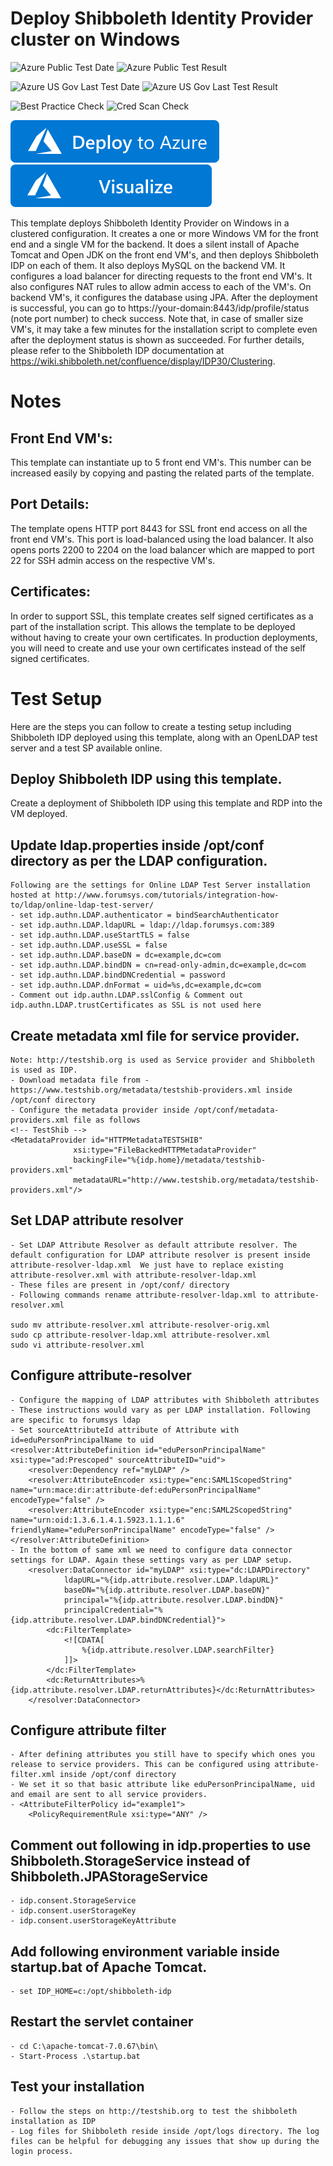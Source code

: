 # Deploy Shibboleth Identity Provider cluster on Windows

![Azure Public Test Date](https://azurequickstartsservice.blob.core.windows.net/badges/shibboleth-cluster-windows/PublicLastTestDate.svg)
![Azure Public Test Result](https://azurequickstartsservice.blob.core.windows.net/badges/shibboleth-cluster-windows/PublicDeployment.svg)

![Azure US Gov Last Test Date](https://azurequickstartsservice.blob.core.windows.net/badges/shibboleth-cluster-windows/FairfaxLastTestDate.svg)
![Azure US Gov Last Test Result](https://azurequickstartsservice.blob.core.windows.net/badges/shibboleth-cluster-windows/FairfaxDeployment.svg)

![Best Practice Check](https://azurequickstartsservice.blob.core.windows.net/badges/shibboleth-cluster-windows/BestPracticeResult.svg)
![Cred Scan Check](https://azurequickstartsservice.blob.core.windows.net/badges/shibboleth-cluster-windows/CredScanResult.svg)

[![Deploy To Azure](https://raw.githubusercontent.com/Azure/azure-quickstart-templates/master/1-CONTRIBUTION-GUIDE/images/deploytoazure.svg?sanitize=true)]("https://portal.azure.com/#create/Microsoft.Template/uri/https%3A%2F%2Fraw.githubusercontent.com%2FAzure%2Fazure-quickstart-templates%2Fmaster%2Fshibboleth-cluster-windows%2Fazuredeploy.json")  [![Visualize](https://raw.githubusercontent.com/Azure/azure-quickstart-templates/master/1-CONTRIBUTION-GUIDE/images/visualizebutton.svg?sanitize=true)]("http://armviz.io/#/?load=https%3A%2F%2Fraw.githubusercontent.com%2FAzure%2Fazure-quickstart-templates%2Fmaster%2Fshibboleth-cluster-windows%2Fazuredeploy.json")

This template deploys Shibboleth Identity Provider on Windows in a clustered configuration. It creates a one or more Windows VM for the front end and a single VM for the backend. It does a silent install of Apache Tomcat and Open JDK on the front end VM's, and then deploys Shibboleth IDP on each of them. It also deploys MySQL on the backend VM.  It configures a load balancer for directing requests to the front end VM's. It also configures NAT rules to allow admin access to each of the VM's. On backend VM's, it configures the database using JPA. After the deployment is successful, you can go to https://your-domain:8443/idp/profile/status (note port number) to check success. Note that, in case of smaller size VM's, it may take a few minutes for the installation script to complete even after the deployment status is shown as succeeded. For further details, please refer to the Shibboleth IDP documentation at https://wiki.shibboleth.net/confluence/display/IDP30/Clustering.

# Notes

## Front End VM's:
This template can instantiate up to 5 front end VM's. This number can be increased easily by copying and pasting the related parts of the template. 

## Port Details:
The template opens HTTP port 8443 for SSL front end access on all the front end VM's. This port is load-balanced using the load balancer.
It also opens ports 2200 to 2204 on the load balancer which are mapped to port 22 for SSH admin access on the respective VM's.

## Certificates:
In order to support SSL, this template creates self signed certificates as a part of the installation script. This allows the template to be deployed without having to create your own certificates. In production deployments, you will need to create and use your own certificates instead of the self signed certificates.

# Test Setup
Here are the steps you can follow to create a testing setup including Shibboleth IDP deployed using this template, along with an OpenLDAP test server and a test SP available online.

## Deploy Shibboleth IDP using this template.

Create a deployment of Shibboleth IDP using this template and RDP into the VM deployed.

## Update ldap.properties inside /opt/conf directory as per the LDAP configuration. 
    Following are the settings for Online LDAP Test Server installation hosted at http://www.forumsys.com/tutorials/integration-how-to/ldap/online-ldap-test-server/
	- set idp.authn.LDAP.authenticator = bindSearchAuthenticator
	- set idp.authn.LDAP.ldapURL = ldap://ldap.forumsys.com:389
	- set idp.authn.LDAP.useStartTLS = false
	- set idp.authn.LDAP.useSSL = false
	- set idp.authn.LDAP.baseDN = dc=example,dc=com
	- set idp.authn.LDAP.bindDN = cn=read-only-admin,dc=example,dc=com
	- set idp.authn.LDAP.bindDNCredential = password
	- set idp.authn.LDAP.dnFormat = uid=%s,dc=example,dc=com
	- Comment out idp.authn.LDAP.sslConfig & Comment out idp.authn.LDAP.trustCertificates as SSL is not used here

## Create metadata xml file for service provider. 
    Note: http://testshib.org is used as Service provider and Shibboleth is used as IDP.
	- Download metadata file from - https://www.testshib.org/metadata/testshib-providers.xml inside /opt/conf directory
	- Configure the metadata provider inside /opt/conf/metadata-providers.xml file as follows
	<!-- TestShib -->
	<MetadataProvider id="HTTPMetadataTESTSHIB"
                  xsi:type="FileBackedHTTPMetadataProvider"
                  backingFile="%{idp.home}/metadata/testshib-providers.xml"
                  metadataURL="http://www.testshib.org/metadata/testshib-providers.xml"/>

		
## Set LDAP attribute resolver
	- Set LDAP Attribute Resolver as default attribute resolver. The default configuration for LDAP attribute resolver is present inside attribute-resolver-ldap.xml  We just have to replace existing attribute-resolver.xml with attribute-resolver-ldap.xml
	- These files are present in /opt/conf/ directory
	- Following commands rename attribute-resolver-ldap.xml to attribute-resolver.xml

	sudo mv attribute-resolver.xml attribute-resolver-orig.xml
	sudo cp attribute-resolver-ldap.xml attribute-resolver.xml
	sudo vi attribute-resolver.xml

## Configure attribute-resolver
	- Configure the mapping of LDAP attributes with Shibboleth attributes
 	- These instructions would vary as per LDAP installation. Following are specific to forumsys ldap
	- Set sourceAttributeId attribute of Attribute with id=eduPersonPrincipalName to uid 
	<resolver:AttributeDefinition id="eduPersonPrincipalName" xsi:type="ad:Prescoped" sourceAttributeID="uid">
        <resolver:Dependency ref="myLDAP" />
        <resolver:AttributeEncoder xsi:type="enc:SAML1ScopedString" name="urn:mace:dir:attribute-def:eduPersonPrincipalName" encodeType="false" />
        <resolver:AttributeEncoder xsi:type="enc:SAML2ScopedString" name="urn:oid:1.3.6.1.4.1.5923.1.1.1.6" friendlyName="eduPersonPrincipalName" encodeType="false" />
    </resolver:AttributeDefinition>
	- In the bottom of same xml we need to configure data connector settings for LDAP. Again these settings vary as per LDAP setup.
		<resolver:DataConnector id="myLDAP" xsi:type="dc:LDAPDirectory"
				ldapURL="%{idp.attribute.resolver.LDAP.ldapURL}"
				baseDN="%{idp.attribute.resolver.LDAP.baseDN}" 
				principal="%{idp.attribute.resolver.LDAP.bindDN}"
				principalCredential="%{idp.attribute.resolver.LDAP.bindDNCredential}">
			<dc:FilterTemplate>
				<![CDATA[
					%{idp.attribute.resolver.LDAP.searchFilter}
				]]>
			</dc:FilterTemplate>
			<dc:ReturnAttributes>%{idp.attribute.resolver.LDAP.returnAttributes}</dc:ReturnAttributes>
		</resolver:DataConnector>
	
## Configure attribute filter
	- After defining attributes you still have to specify which ones you release to service providers. This can be configured using attribute-filter.xml inside /opt/conf directory
	- We set it so that basic attribute like eduPersonPrincipalName, uid and email are sent to all service providers.
	- <AttributeFilterPolicy id="example1">
        <PolicyRequirementRule xsi:type="ANY" />
	
## Comment out following in idp.properties to use Shibboleth.StorageService instead of Shibboleth.JPAStorageService
	- idp.consent.StorageService 
	- idp.consent.userStorageKey
	- idp.consent.userStorageKeyAttribute

## Add following environment variable inside startup.bat of Apache Tomcat.
    - set IDP_HOME=c:/opt/shibboleth-idp

## Restart the servlet container 
    - cd C:\apache-tomcat-7.0.67\bin\
    - Start-Process .\startup.bat
    
## Test your installation
    - Follow the steps on http://testshib.org to test the shibboleth installation as IDP
    - Log files for Shibboleth reside inside /opt/logs directory. The log files can be helpful for debugging any issues that show up during the login process.


